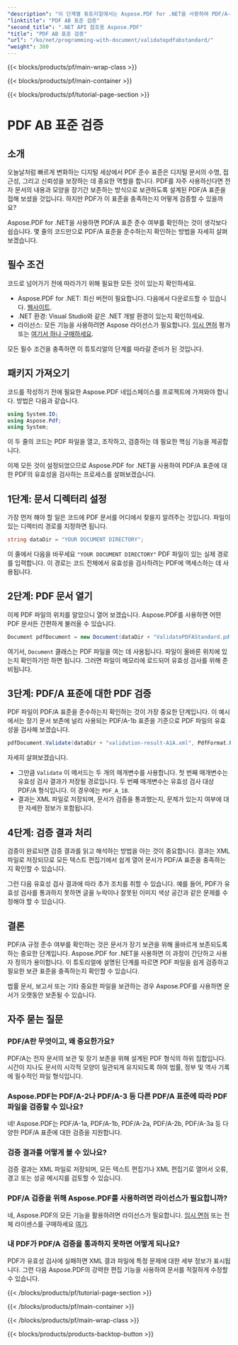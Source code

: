 ```yaml
---
"description": "이 단계별 튜토리얼에서는 Aspose.PDF for .NET을 사용하여 PDF/A-1b 표준에 대한 PDF의 유효성을 검사하는 방법을 알아봅니다. 장기 보관을 위한 규정 준수를 보장합니다."
"linktitle": "PDF AB 표준 검증"
"second_title": ".NET API 참조용 Aspose.PDF"
"title": "PDF AB 표준 검증"
"url": "/ko/net/programming-with-document/validatepdfabstandard/"
"weight": 380
---
```


{{< blocks/products/pf/main-wrap-class >}}

{{< blocks/products/pf/main-container >}}

{{< blocks/products/pf/tutorial-page-section >}}

# PDF AB 표준 검증

## 소개

오늘날처럼 빠르게 변화하는 디지털 세상에서 PDF 준수 표준은 디지털 문서의 수명, 접근성, 그리고 신뢰성을 보장하는 데 중요한 역할을 합니다. PDF를 자주 사용하신다면 전자 문서의 내용과 모양을 장기간 보존하는 방식으로 보관하도록 설계된 PDF/A 표준을 접해 보셨을 것입니다. 하지만 PDF가 이 표준을 충족하는지 어떻게 검증할 수 있을까요?

Aspose.PDF for .NET을 사용하면 PDF/A 표준 준수 여부를 확인하는 것이 생각보다 쉽습니다. 몇 줄의 코드만으로 PDF/A 표준을 준수하는지 확인하는 방법을 자세히 살펴보겠습니다. 


## 필수 조건

코드로 넘어가기 전에 따라가기 위해 필요한 모든 것이 있는지 확인하세요.

- Aspose.PDF for .NET: 최신 버전이 필요합니다. 다음에서 다운로드할 수 있습니다. [웹사이트](https://releases.aspose.com/pdf/net/).
- .NET 환경: Visual Studio와 같은 .NET 개발 환경이 있는지 확인하세요.
- 라이선스: 모든 기능을 사용하려면 Aspose 라이선스가 필요합니다. [임시 면허](https://purchase.aspose.com/temporary-license/) 평가 또는 [여기서 하나 구매하세요](https://purchase.aspose.com/buy).

모든 필수 조건을 충족하면 이 튜토리얼의 단계를 따라갈 준비가 된 것입니다.

## 패키지 가져오기

코드를 작성하기 전에 필요한 Aspose.PDF 네임스페이스를 프로젝트에 가져와야 합니다. 방법은 다음과 같습니다.

```csharp
using System.IO;
using Aspose.Pdf;
using System;
```

이 두 줄의 코드는 PDF 파일을 열고, 조작하고, 검증하는 데 필요한 핵심 기능을 제공합니다.

이제 모든 것이 설정되었으므로 Aspose.PDF for .NET을 사용하여 PDF/A 표준에 대한 PDF의 유효성을 검사하는 프로세스를 살펴보겠습니다.

## 1단계: 문서 디렉터리 설정

가장 먼저 해야 할 일은 코드에 PDF 문서를 어디에서 찾을지 알려주는 것입니다. 파일이 있는 디렉터리 경로를 지정하면 됩니다.

```csharp
string dataDir = "YOUR DOCUMENT DIRECTORY";
```

이 줄에서 다음을 바꾸세요 `"YOUR DOCUMENT DIRECTORY"` PDF 파일이 있는 실제 경로를 입력합니다. 이 경로는 코드 전체에서 유효성을 검사하려는 PDF에 액세스하는 데 사용됩니다.

## 2단계: PDF 문서 열기

이제 PDF 파일의 위치를 알았으니 열어 보겠습니다. Aspose.PDF를 사용하면 어떤 PDF 문서든 간편하게 불러올 수 있습니다.

```csharp
Document pdfDocument = new Document(dataDir + "ValidatePDFAStandard.pdf");
```

여기서, `Document` 클래스는 PDF 파일을 여는 데 사용됩니다. 파일이 올바른 위치에 있는지 확인하기만 하면 됩니다. 그러면 파일이 메모리에 로드되어 유효성 검사를 위해 준비됩니다.

## 3단계: PDF/A 표준에 대한 PDF 검증

PDF 파일이 PDF/A 표준을 준수하는지 확인하는 것이 가장 중요한 단계입니다. 이 예시에서는 장기 문서 보존에 널리 사용되는 PDF/A-1b 표준을 기준으로 PDF 파일의 유효성을 검사해 보겠습니다.

```csharp
pdfDocument.Validate(dataDir + "validation-result-A1A.xml", PdfFormat.PDF_A_1B);
```

자세히 살펴보겠습니다.
- 그만큼 `Validate` 이 메서드는 두 개의 매개변수를 사용합니다. 첫 번째 매개변수는 유효성 검사 결과가 저장될 경로입니다. 두 번째 매개변수는 유효성 검사 대상 PDF/A 형식입니다. 이 경우에는 `PDF_A_1B`.
- 결과는 XML 파일로 저장되며, 문서가 검증을 통과했는지, 문제가 있는지 여부에 대한 자세한 정보가 포함됩니다.

## 4단계: 검증 결과 처리

검증이 완료되면 검증 결과를 읽고 해석하는 방법을 아는 것이 중요합니다. 결과는 XML 파일로 저장되므로 모든 텍스트 편집기에서 쉽게 열어 문서가 PDF/A 표준을 충족하는지 확인할 수 있습니다.

그런 다음 유효성 검사 결과에 따라 추가 조치를 취할 수 있습니다. 예를 들어, PDF가 유효성 검사를 통과하지 못하면 글꼴 누락이나 잘못된 이미지 색상 공간과 같은 문제를 수정해야 할 수 있습니다.

## 결론

PDF/A 규정 준수 여부를 확인하는 것은 문서가 장기 보관을 위해 올바르게 보존되도록 하는 중요한 단계입니다. Aspose.PDF for .NET을 사용하면 이 과정이 간단하고 사용자 정의가 용이합니다. 이 튜토리얼에 설명된 단계를 따르면 PDF 파일을 쉽게 검증하고 필요한 보관 표준을 충족하는지 확인할 수 있습니다.

법률 문서, 보고서 또는 기타 중요한 파일을 보관하는 경우 Aspose.PDF를 사용하면 문서가 오랫동안 보존될 수 있습니다.

## 자주 묻는 질문

### PDF/A란 무엇이고, 왜 중요한가요?
PDF/A는 전자 문서의 보관 및 장기 보존을 위해 설계된 PDF 형식의 하위 집합입니다. 시간이 지나도 문서의 시각적 모양이 일관되게 유지되도록 하여 법률, 정부 및 역사 기록에 필수적인 파일 형식입니다.

### Aspose.PDF는 PDF/A-2나 PDF/A-3 등 다른 PDF/A 표준에 따라 PDF 파일을 검증할 수 있나요?
네! Aspose.PDF는 PDF/A-1a, PDF/A-1b, PDF/A-2a, PDF/A-2b, PDF/A-3a 등 다양한 PDF/A 표준에 대한 검증을 지원합니다.

### 검증 결과를 어떻게 볼 수 있나요?
검증 결과는 XML 파일로 저장되며, 모든 텍스트 편집기나 XML 편집기로 열어서 오류, 경고 또는 성공 메시지를 검토할 수 있습니다.

### PDF/A 검증을 위해 Aspose.PDF를 사용하려면 라이선스가 필요합니까?
네, Aspose.PDF의 모든 기능을 활용하려면 라이선스가 필요합니다. [임시 면허](https://purchase.aspose.com/temporary-license/) 또는 전체 라이센스를 구매하세요 [여기](https://purchase.aspose.com/buy).

### 내 PDF가 PDF/A 검증을 통과하지 못하면 어떻게 되나요?
PDF가 유효성 검사에 실패하면 XML 결과 파일에 특정 문제에 대한 세부 정보가 표시됩니다. 그런 다음 Aspose.PDF의 강력한 편집 기능을 사용하여 문서를 적절하게 수정할 수 있습니다.

{{< /blocks/products/pf/tutorial-page-section >}}

{{< /blocks/products/pf/main-container >}}

{{< /blocks/products/pf/main-wrap-class >}}

{{< blocks/products/products-backtop-button >}}